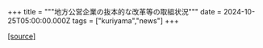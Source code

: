 +++
title = """地方公営企業の抜本的な改革等の取組状況"""
date = 2024-10-25T05:00:00.000Z
tags = ["kuriyama","news"]
+++


[[source]](https://www.town.kuriyama.hokkaido.jp/soshiki/32/605.html)
